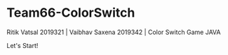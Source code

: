 # Team66-ColorSwitch
Ritik Vatsal 2019321 | Vaibhav Saxena 2019342 | Color Switch Game JAVA

Let's Start!
